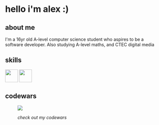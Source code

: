<h1>hello i'm alex :)</h1>

<h2>about me</h2>
<p>I'm a 16yr old A-level computer science student who aspires to be a software developer. Also studying A-level maths, and CTEC digital media</p>

<h2>skills</h2>
<a title="click to see my python projects" href="https://github.com/stars/dragonbough/lists/python"><img width="41" height="41" src="https://github.com/dragonbough/dragonbough/assets/99271006/1785b9a6-785a-4e39-b535-69a8cbaa7c2f"></a> 
<a title="click to see my web projects" href="https://github.com/stars/dragonbough/lists/web"><img width="41" height="41" src="https://github.com/user-attachments/assets/a54d5c45-76b2-4b5e-a904-ebfc30a510ad"></a>

<!-- <p><a href="https://github.com/dragonbough/c-sharp"><img align="left" width="41" height="41" src="https://github.com/dragonbough/dragonbough/assets/99271006/40404fb7-87e9-4504-8590-2b0a5cbc2b7f"></p> --!>


<h2>codewars</h2>
<figure>
<a href="https://www.codewars.com/users/dragonbough"> <img src="https://www.codewars.com/users/dragonbough/badges/large"/> </a>
<figcaption> <p> <i>check out my codewars</i> </p> </figcaption>
</figure>
